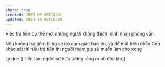 ```yaml
---
share: true
created: 2023-05-26T14:51
updated: 2023-10-06T16:09
---
```

Việc trả tiền có thể mời những người không thích mình nhận phỏng vấn. 


Nếu không trả tiền thì họ sẽ có cảm giác ban ơn, và dễ mất kiên nhẫn
Còn khảo sát thì nếu trả tiền thì người tham gia sẽ muốn làm cho xong

Lý do:: [[Tiền làm người sở hữu tưởng rằng mình độc lập]]
